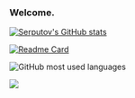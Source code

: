 ### Welcome.

[![Serputov's GitHub stats](https://github-readme-stats.vercel.app/api?username=aserputov)](https://github.com/anuraghazra/github-readme-stats)


[![Readme Card](https://github-readme-stats.vercel.app/api/pin/?username=aserputov&repo=qck-ssg-final)](https://github.com/aserputov/qck-ssg-final)

![GitHub most used languages](https://github-readme-stats.vercel.app/api?username=aserputov&show_icons=true&theme=onedark&width=810)

[![](https://img.shields.io/badge/-MongoDB-47A248?logo=mongodb&logoColor=white&style=flat)](https://www.mongodb.com)
